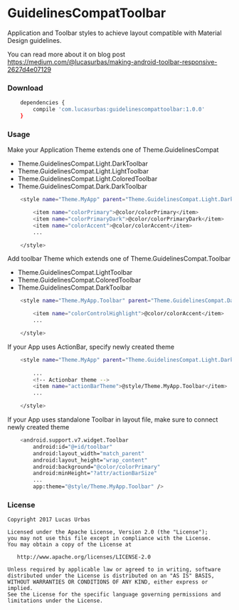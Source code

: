 # GuidelinesCompatToolbar
Application and Toolbar styles to achieve layout compatible with Material Design guidelines.

You can read more about it on blog post https://medium.com/@lucasurbas/making-android-toolbar-responsive-2627d4e07129


### Download
```sh
    dependencies {
        compile 'com.lucasurbas:guidelinescompattoolbar:1.0.0'
    }
```
   
### Usage
Make your Application Theme extends one of Theme.GuidelinesCompat
- Theme.GuidelinesCompat.Light.DarkToolbar
- Theme.GuidelinesCompat.Light.LightToolbar
- Theme.GuidelinesCompat.Light.ColoredToolbar
- Theme.GuidelinesCompat.Dark.DarkToolbar

```sh
    <style name="Theme.MyApp" parent="Theme.GuidelinesCompat.Light.DarkToolbar">

        <item name="colorPrimary">@color/colorPrimary</item>
        <item name="colorPrimaryDark">@color/colorPrimaryDark</item>
        <item name="colorAccent">@color/colorAccent</item>
        ...

    </style>
```
Add toolbar Theme which extends one of Theme.GuidelinesCompat.Toolbar
- Theme.GuidelinesCompat.LightToolbar
- Theme.GuidelinesCompat.ColoredToolbar
- Theme.GuidelinesCompat.DarkToolbar
```sh
    <style name="Theme.MyApp.Toolbar" parent="Theme.GuidelinesCompat.DarkToolbar">

        <item name="colorControlHighlight">@color/colorAccent</item>
        ...

    </style>
```
If your App uses ActionBar, specify newly created theme
```sh
    <style name="Theme.MyApp" parent="Theme.GuidelinesCompat.Light.DarkToolbar">
    
        ...
        <!-- Actionbar theme -->
        <item name="actionBarTheme">@style/Theme.MyApp.Toolbar</item>
        ...

    </style>
```
If your App uses standalone Toolbar in layout file, make sure to connect newly created theme
```sh
    <android.support.v7.widget.Toolbar
        android:id="@+id/toolbar"
        android:layout_width="match_parent"
        android:layout_height="wrap_content"
        android:background="@color/colorPrimary"
        android:minHeight="?attr/actionBarSize"
        ...
        app:theme="@style/Theme.MyApp.Toolbar" />
```

### License

    Copyright 2017 Lucas Urbas

    Licensed under the Apache License, Version 2.0 (the "License");
    you may not use this file except in compliance with the License.
    You may obtain a copy of the License at

       http://www.apache.org/licenses/LICENSE-2.0

    Unless required by applicable law or agreed to in writing, software
    distributed under the License is distributed on an "AS IS" BASIS,
    WITHOUT WARRANTIES OR CONDITIONS OF ANY KIND, either express or implied.
    See the License for the specific language governing permissions and
    limitations under the License.
